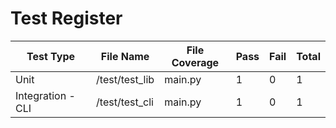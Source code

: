 # Test Register

| Test Type | File Name | File Coverage | Pass | Fail | Total |
| ------- | ------- | ------- | ------- | ------- | ------- |
| Unit | /test/test_lib | main.py | 1 | 0 | 1 |
| Integration - CLI | /test/test_cli | main.py | 1 | 0 | 1 |
